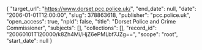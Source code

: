 {
  "target_url": "https://www.dorset.pcc.police.uk/", 
  "end_date": null, 
  "date": "2006-01-01T12:00:00", 
  "slug": 378863618, 
  "publisher": "pcc.police.uk", 
  "open_access": true, 
  "npld": false, 
  "title": "Dorset Police and Crime Commissioner", 
  "subjects": [], 
  "collections": [], 
  "record_id": "20060101T120000/k8Zh4Mi/HjZ6ePMLbf7JZg==", 
  "scope": "root", 
  "start_date": null
}

